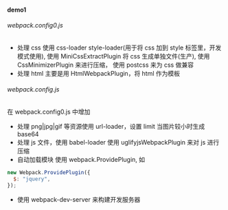 #### demo1

###### webpack.config0.js

- 处理 css 使用 css-loader style-loader(用于将 css 加到 style 标签里，开发模式使用), 使用 MiniCssExtractPlugin 将 css 生成单独文件(生产), 使用 CssMinimizerPlugin 来进行压缩， 使用 postcss 来为 css 做兼容
- 处理 html 主要是用 HtmlWebpackPlugin，将 html 作为模板

###### webpack.config.js

在 webpack.config0.js 中增加

- 处理 png|jpg|gif 等资源使用 url-loader，设置 limit 当图片较小时生成 base64
- 处理 js 文件，使用 babel-loader 使用 uglifyjsWebpackPlugin 来对 js 进行压缩
- 自动加载模块 使用 webpack.ProvidePlugin, 如

```js
new Webpack.ProvidePlugin({
  $: "jquery",
});
```

- 使用 webpack-dev-server 来构建开发服务器
